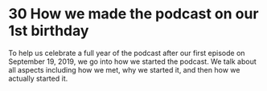 # 30 How we made the podcast on our 1st birthday

To help us celebrate a full year of the podcast after our first episode on September 19, 2019, we go into how we started the podcast.  We talk about all aspects including how we met, why we started it, and then how we actually started it.

